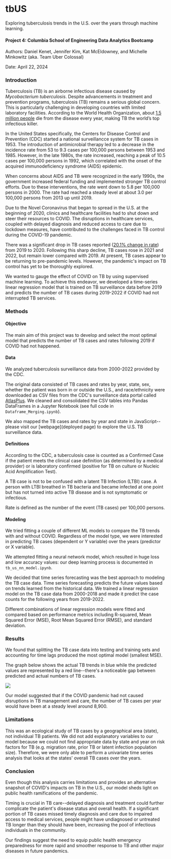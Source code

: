 # tbUS
Exploring tuberculosis trends in the U.S. over the years through machine learning.

#### Project 4: Columbia School of Engineering Data Analytics Bootcamp
Authors: Daniel Kenet, Jennifer Kim, Kat McEldowney, and Michelle Minkowitz (aka. Team Uber Colossal)

Date: April 22, 2024

### Introduction
Tuberculosis (TB) is an airborne infectious disease caused by *Mycobacterium tuberculosis*. Despite advancements in treatment and prevention programs, tuberculosis (TB) remains a serious global concern. This is particularly challenging in developing countries with limited laboratory facilities. According to the World Health Organization, about [1.5 million people](https://www.who.int/health-topics/tuberculosis#tab=tab_1) die from the disease every year, making TB the world’s top infectious killer.

In the United States specifically, the Centers for Disease Control and Prevention (CDC) started a national surveillancce system for TB cases in 1953. The introduction of antimicrobial therapy led to a decrease in the incidence rate from 53 to 9.3 cases per 100,000 persons between 1953 and 1985. However, in the late 1980s, the rate increased, reaching a peak of 10.5 cases per 100,000 persons in 1992, which correlated with the onset of the acquired immunodeficiency syndrome (AIDS) epidemic. 

When concerns about AIDS and TB were recognized in the early 1990s, the government increased federal funding and implemented stronger TB control efforts. Due to these interventions, the rate went down to 5.8 per 100,000 persons in 2000. The rate had reached a steady level at about 3.0 per 100,000 persons from 2013 up until 2019.

Due to the Novel Coronavirus that began to spread in the U.S. at the beginning of 2020, clinics and healthcare facilities had to shut down and steer their resources to COVID. The disruptions in healthcare services, coupled with delayed diagnosis and reduced access to care due to lockdown measures, have contributed to the challenges faced in TB control during the COVID-19 pandemic.

There was a significant drop in TB cases reported ([20.1% change in rate](https://www.cdc.gov/tb/statistics/surv/surv2022/images/Slide4.PNG)) from 2019 to 2020. Following this sharp decline, TB cases rose in 2021 and 2022, but remain lower compared with 2019. At present, TB cases appear to be returning to pre-pandemic levels. However, the pandemic's impact on TB control has yet to be thoroughly explored.

We wanted to gauge the effect of COVID on TB by using supervised machine learning. To achieve this endeavor, we developed a time-series linear regression model that is trained on TB surveillance data before 2019 and predicts the number of TB cases during 2019-2022 if COVID had not interrupted TB services.

### Methods

#### Objective
The main aim of this project was to develop and select the most optimal model that predicts the number of TB cases and rates following 2019 if COVID had not happened. 

#### Data
We analyzed tuberculosis surveillance data from 2000-2022 provided by the CDC.

The original data consisted of TB cases and rates by year, state, sex, whether the patient was born in or outside the U.S., and race/ethnicity were downloaded as CSV files from the CDC's surveillance data portal called [AtlasPlus](https://www.cdc.gov/nchhstp/atlas/index.htm). We cleaned and consolidated the CSV tables into Pandas DataFrames in a Jupyter Notebook (see full code in `Dataframe_Merging.ipynb`).

We also mapped the TB cases and rates by year and state in JavaScript--please visit our [webpage](deployed page) to explore the U.S. TB surveillance data.

#### Definitions
According to the CDC, a tuberculosis case is counted as a Confirmed Case if the patient meets the clinical case definition (as determined by a medical provider) or is laboratory confirmed (positive for TB on culture or Nucleic Acid Amplification Test). 

A TB case is not to be confused with a latent TB Infection (LTBI) case. A person with LTBI breathed in TB bacteria and became infected at one point but has not turned into active TB disease and is not symptomatic or infectious.

Rate is defined as the number of the event (TB cases) per 100,000 persons.

#### Modeling
We tried fitting a couple of different ML models to compare the TB trends with and without COVID. Regardless of the model type, we were interested in predicting TB cases (dependent or Y variable) over the years (predictor or X variable).

We attempted fitting a neural network model, which resulted in huge loss and low accuracy values: our deep learning process is documented in `tb_us_nn_model.ipynb`.

We decided that time series forecasting was the best approach to modeling the TB case data. Time series forecasting predicts the future values based on trends learned from the historical data. We trained a linear regression model on the TB case data from 2000-2018 and made it predict the case counts for the following years from 2019-2022.

Different combinations of linear regression models were fitted and compared based on performance metrics including R-squared, Mean Squared Error (MSE), Root Mean Squared Error (RMSE), and standard deviation.

### Results
We found that splitting the TB case data into testing and training sets and accounting for time lags produced the most optimal model (smallest MSE). 

The graph below shows the actual TB trends in blue while the predicted values are represented by a red line--there's a noticeable gap between predicted and actual numbers of TB cases. 

<img src="Resources/figure1.png">

Our model suggested that if the COVID pandemic had not caused disruptions in TB management and care, the number of TB cases per year would have been at a steady level around 8,900.

### Limitations
This was an ecological study of TB cases by a geographical area (state), not individual TB patients. We did not add explanatory variables to our model because we could not find appropriate data by state and year on risk factors for TB (e.g. migration rate, prior TB or latent infection population size). Therefore, we were only able to perform a univariate time series analysis that looks at the states' overall TB cases over the years.

### Conclusion
Even though this analysis carries limitations and provides an alternative snapshot of COVID's impacts on TB in the U.S., our model sheds light on public health ramifications of the pandemic.

Timing is crucial in TB care--delayed diagnosis and treatment could further complicate the patient's disease status and overall health. If a significant portion of TB cases missed timely diagnosis and care due to impaired access to medical services, people might have undiagnosed or untreated TB longer than they should have been, increasing the pool of infectious individuals in the community.

Our findings suggest the need to equip public health emergency preparedness for more rapid and smoother response to TB and other major diseases in future pandemics.